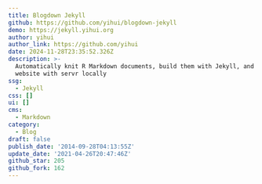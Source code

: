 ```yaml
---
title: Blogdown Jekyll
github: https://github.com/yihui/blogdown-jekyll
demo: https://jekyll.yihui.org
author: yihui
author_link: https://github.com/yihui
date: 2024-11-28T23:35:52.326Z
description: >-
  Automatically knit R Markdown documents, build them with Jekyll, and serve the
  website with servr locally
ssg:
  - Jekyll
css: []
ui: []
cms:
  - Markdown
category:
  - Blog
draft: false
publish_date: '2014-09-28T04:13:55Z'
update_date: '2021-04-26T20:47:46Z'
github_star: 205
github_fork: 162
---
```

